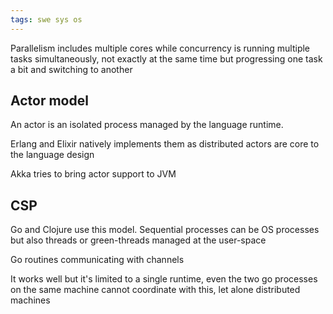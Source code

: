 ```yaml
---
tags: swe sys os
---
```


Parallelism includes multiple cores while concurrency is running multiple tasks simultaneously, not exactly at the same time but progressing one task a bit and switching to another 

## Actor model 

An actor is an isolated process managed by the language runtime. 

Erlang and Elixir natively implements them as distributed actors are core to the language design 

Akka tries to bring actor support to JVM 

## CSP 

Go and Clojure use this model. Sequential processes can be OS processes but also threads or green-threads managed at the user-space 

Go routines communicating with channels 

It works well but it's limited to a single runtime, even the two go processes on the same machine cannot coordinate with this, let alone distributed machines 